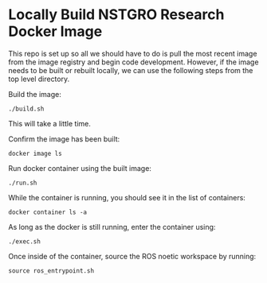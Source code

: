 # Locally Build NSTGRO Research Docker Image

This repo is set up so all we should have to do is pull the most recent image from the image registry and begin code development.  However, if the image needs to be built or rebuilt locally, we can use the following steps from the top level directory.

Build the image:
```
./build.sh
```
This will take a little time.

Confirm the image has been built:
```
docker image ls
```

Run docker container using the built image:
```
./run.sh
```

While the container is running, you should see it in the list of containers:
```
docker container ls -a
```

As long as the docker is still running, enter the container using:
```
./exec.sh
```

Once inside of the container, source the ROS noetic workspace by running:
```
source ros_entrypoint.sh
```
